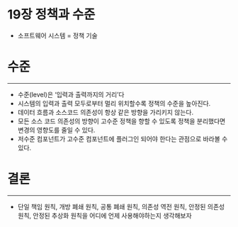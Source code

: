 # 19장 정책과 수준

- 소프트웨어 시스템 = 정책 기술

# 수준

---

- 수준(level)은 ‘입력과 출력까지의 거리’다
- 시스템의 입력과 출력 모두로부터 멀리 위치할수록 정책의 수준을 높아진다.
- 데이터 흐름과 소스코드 의존성이 항상 같은 방향을 가리키지 않는다.
- 모든 소스 코드 의존성의 방향이 고수준 정책을 향할 수 있도록 정책을 분리했다면 변경의 영향도를 줄일 수 있다.
- 저수준 컴포넌트가 고수준 컴포넌트에 플러그인 되어야 한다는 관점으로 바라볼 수 있다.

# 결론

---

- 단일 책임 원칙, 개방 폐쇄 원칙, 공통 폐쇄 원칙, 의존성 역전 원칙, 안정된 의존성 원칙, 안정된 추상화 원칙을 어디에 언제 사용해야하는지 생각해보자